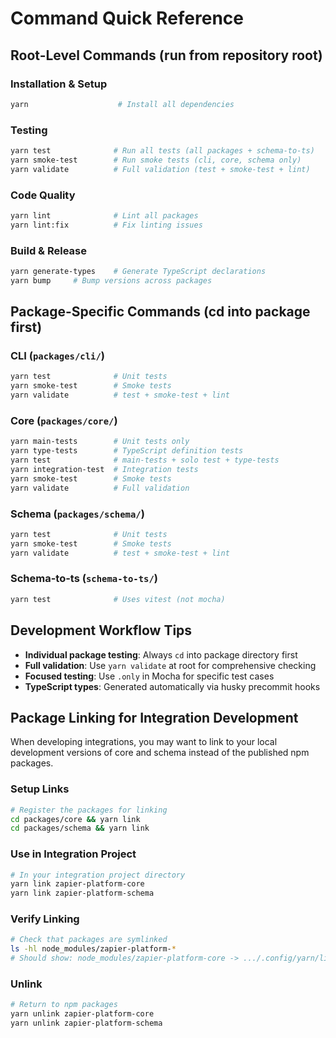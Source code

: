 # Command Quick Reference

## Root-Level Commands (run from repository root)

### Installation & Setup
```bash
yarn                    # Install all dependencies
```

### Testing
```bash
yarn test              # Run all tests (all packages + schema-to-ts)
yarn smoke-test        # Run smoke tests (cli, core, schema only)
yarn validate          # Full validation (test + smoke-test + lint)
```

### Code Quality
```bash
yarn lint              # Lint all packages
yarn lint:fix          # Fix linting issues
```

### Build & Release
```bash
yarn generate-types    # Generate TypeScript declarations
yarn bump     # Bump versions across packages
```

## Package-Specific Commands (cd into package first)

### CLI (`packages/cli/`)
```bash
yarn test              # Unit tests
yarn smoke-test        # Smoke tests  
yarn validate          # test + smoke-test + lint
```

### Core (`packages/core/`)
```bash
yarn main-tests        # Unit tests only
yarn type-tests        # TypeScript definition tests
yarn test              # main-tests + solo test + type-tests
yarn integration-test  # Integration tests
yarn smoke-test        # Smoke tests
yarn validate          # Full validation
```

### Schema (`packages/schema/`)
```bash
yarn test              # Unit tests
yarn smoke-test        # Smoke tests
yarn validate          # test + smoke-test + lint
```

### Schema-to-ts (`schema-to-ts/`)
```bash
yarn test              # Uses vitest (not mocha)
```

## Development Workflow Tips

- **Individual package testing**: Always `cd` into package directory first
- **Full validation**: Use `yarn validate` at root for comprehensive checking
- **Focused testing**: Use `.only` in Mocha for specific test cases
- **TypeScript types**: Generated automatically via husky precommit hooks

## Package Linking for Integration Development

When developing integrations, you may want to link to your local development versions of core and schema instead of the published npm packages.

### Setup Links
```bash
# Register the packages for linking
cd packages/core && yarn link
cd packages/schema && yarn link
```

### Use in Integration Project
```bash
# In your integration project directory
yarn link zapier-platform-core
yarn link zapier-platform-schema
```

### Verify Linking
```bash
# Check that packages are symlinked
ls -hl node_modules/zapier-platform-*
# Should show: node_modules/zapier-platform-core -> .../.config/yarn/link/zapier-platform-core
```

### Unlink
```bash
# Return to npm packages
yarn unlink zapier-platform-core
yarn unlink zapier-platform-schema
```
